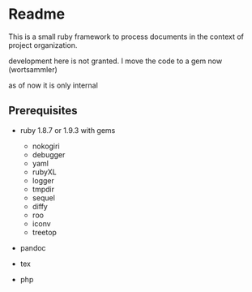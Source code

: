 # Readme

This is a small ruby framework to process documents in the context of project organization.

development here is not granted. I move the code to a gem now (wortsammler)

as of now it is only internal


## Prerequisites

- ruby 1.8.7 or 1.9.3 with gems
    -   nokogiri
    -   debugger
    -   yaml
    -   rubyXL
    -   logger
    -   tmpdir
    -   sequel
    -   diffy
    -   roo
    -   iconv
    -   treetop

- pandoc
- tex
- php
